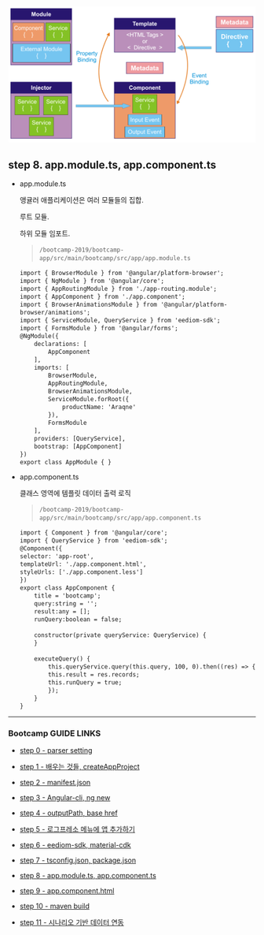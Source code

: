 <img src="images/angular-architecture.png">

## step 8. app.module.ts, app.component.ts

- app.module.ts

	앵귤러 애플리케이션은 여러 모듈들의 집합.
	
	루트 모듈.

	하위 모듈 임포트.

	>`/bootcamp-2019/bootcamp-app/src/main/bootcamp/src/app/app.module.ts`

	```
	import { BrowserModule } from '@angular/platform-browser';
	import { NgModule } from '@angular/core';
	import { AppRoutingModule } from './app-routing.module';
	import { AppComponent } from './app.component';
	import { BrowserAnimationsModule } from '@angular/platform-browser/animations';
	import { ServiceModule, QueryService } from 'eediom-sdk';
	import { FormsModule } from '@angular/forms';
	@NgModule({
		declarations: [
			AppComponent
		],
		imports: [
			BrowserModule,
			AppRoutingModule,
			BrowserAnimationsModule,
			ServiceModule.forRoot({
				productName: 'Araqne'
			}),
			FormsModule
		],
		providers: [QueryService],
		bootstrap: [AppComponent]
	})
	export class AppModule { }
	```


- app.component.ts

	클래스 영역에 템플릿 데이터 출력 로직
	>`/bootcamp-2019/bootcamp-app/src/main/bootcamp/src/app/app.component.ts`

	```
	import { Component } from '@angular/core';
	import { QueryService } from 'eediom-sdk';
	@Component({
	selector: 'app-root',
	templateUrl: './app.component.html',
	styleUrls: ['./app.component.less']
	})
	export class AppComponent {
		title = 'bootcamp';
		query:string = '';
		result:any = [];
		runQuery:boolean = false;

		constructor(private queryService: QueryService) {
		}

		executeQuery() {
			this.queryService.query(this.query, 100, 0).then((res) => {
			this.result = res.records;
			this.runQuery = true;
			});
		}
	}
	```

---
### Bootcamp GUIDE LINKS
* [step 0 - parser setting](step0.md)
	
* [step 1 - 배우는 것들, createAppProject](step1.md)

* [step 2 - manifest.json](step2.md)

* [step 3 - Angular-cli, ng new](step3.md)

* [step 4 - outputPath, base href](step4.md)

* [step 5 - 로그프레소 메뉴에 앱 추가하기](step5.md)

* [step 6 - eediom-sdk, material-cdk](step6.md)

* [step 7 - tsconfig.json, package.json](step7.md)

* [step 8 - app.module.ts, app.component.ts](step8.md)

* [step 9 - app.component.html](step9.md)

* [step 10 - maven build](step10.md)

* [step 11 - 시나리오 기반 데이터 연동](step11.md)